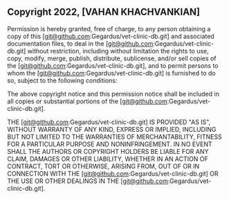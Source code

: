 ## Copyright 2022, [VAHAN KHACHVANKIAN]

Permission is hereby granted, free of charge, to any person obtaining a copy of this [git@github.com:Gegardus/vet-clinic-db.git] and associated documentation files, to deal in the [git@github.com:Gegardus/vet-clinic-db.git] without restriction, including without limitation the rights to use, copy, modify, merge, publish, distribute, sublicense, and/or sell copies of the [git@github.com:Gegardus/vet-clinic-db.git], and to permit persons to whom the [git@github.com:Gegardus/vet-clinic-db.git] is furnished to do so, subject to the following conditions:

The above copyright notice and this permission notice shall be included in all copies or substantial portions of the [git@github.com:Gegardus/vet-clinic-db.git].

THE [git@github.com:Gegardus/vet-clinic-db.git] IS PROVIDED "AS IS", WITHOUT WARRANTY OF ANY KIND, EXPRESS OR IMPLIED, INCLUDING BUT NOT LIMITED TO THE WARRANTIES OF MERCHANTABILITY, FITNESS FOR A PARTICULAR PURPOSE AND NONINFRINGEMENT. IN NO EVENT SHALL THE AUTHORS OR COPYRIGHT HOLDERS BE LIABLE FOR ANY CLAIM, DAMAGES OR OTHER LIABILITY, WHETHER IN AN ACTION OF CONTRACT, TORT OR OTHERWISE, ARISING FROM, OUT OF OR IN CONNECTION WITH THE [git@github.com:Gegardus/vet-clinic-db.git] OR THE USE OR OTHER DEALINGS IN THE [git@github.com:Gegardus/vet-clinic-db.git].
